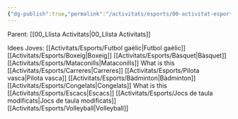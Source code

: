 ```yaml
---
{"dg-publish":true,"permalink":"/activitats/esports/00-activitat-esports/"}
---
```


Parent: [[00_Llista Activitats\|00_Llista Activitats]]

Idees Joves:
[[Activitats/Esports/Futbol gaèlic\|Futbol gaèlic]]
[[Activitats/Esports/Boxeig\|Boxeig]]
[[Activitats/Esports/Bàsquet\|Bàsquet]]
[[Activitats/Esports/Mataconills\|Mataconills]] What is this
[[Activitats/Esports/Carreres\|Carreres]]
[[Activitats/Esports/Pilota vasca\|Pilota vasca]]
[[Activitats/Esports/Bàdminton\|Bàdminton]]
[[Activitats/Esports/Congelats\|Congelats]] What is this
[[Activitats/Esports/Escacs\|Escacs]]
[[Activitats/Esports/Jocs de taula modificats\|Jocs de taula modificats]]
[[Activitats/Esports/Volleyball\|Volleyball]]